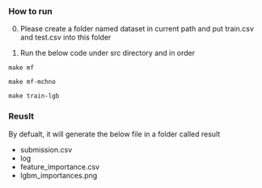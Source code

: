 ### How to run

0. Please create a folder named dataset in current path and put train.csv and test.csv into this folder

1. Run the below code under src directory and in order
```
make mf
```
```
make mf-mchno
```
```
make train-lgb
```
### Reuslt
By defualt, it will generate the below file in a folder called result

* submission.csv
* log
* feature_importance.csv
* lgbm_importances.png
